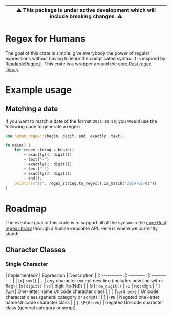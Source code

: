 | ⚠️ This package is under active development which will include breaking changes. ⚠️ |
| --------------------------------------------------------------------- |
# Regex for Humans
The goal of this crate is simple: give everybody the power of regular expressions without having 
to learn the complicated syntax. It is inspired by [ReadableRegex.jl](https://github.com/jkrumbiegel/ReadableRegex.jl).
This crate is a wrapper around the [core Rust regex library](https://crates.io/crates/regex). 

# Example usage
## Matching a date
If you want to match a date of the format `2021-10-30`, you would use the following code to generate a regex:
```rust
use human_regex::{begin, digit, end, exactly, text};

fn main() {
    let regex_string = begin()
        + exactly(4, digit())
        + text("-")
        + exactly(2, digit())
        + text("-")
        + exactly(2, digit())
        + end();
    println!("{}", regex_string.to_regex().is_match("2014-01-01"))
}
```

# Roadmap
The eventual goal of this crate is to support all of the syntax in the [core Rust regex library](https://crates.io/crates/regex) through a human-readable API. Here is where we currently stand:

## Character Classes
### Single Character
| Implemented? | Expression | Description |
|: ---------- :|: -------- :|: ---------- | 
| [x] `any()`  |   `.`      | any character except new line (includes new line with s flag)
| [x] `digit()`  |   `\d`     |      digit (\p{Nd}) |
| [x] `non_digit()` |    `\D`    |         not digit
|    [ ]       |`\pN`       |   One-letter name Unicode character class
|    [ ]       |`\p{Greek}` |   Unicode character class (general category or script)
|    [ ]       |`\PN`       |   Negated one-letter name Unicode character class
|    [ ]       |`\P{Greek}` |   negated Unicode character class (general category or script)